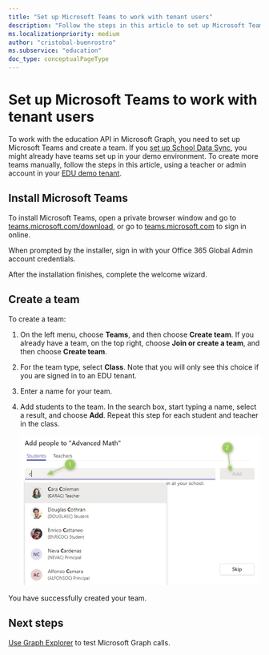 ```yaml
---
title: "Set up Microsoft Teams to work with tenant users"
description: "Follow the steps in this article to set up Microsoft Teams to work with the education API in Microsoft Graph."
ms.localizationpriority: medium
author: "cristobal-buenrostro"
ms.subservice: "education"
doc_type: conceptualPageType
---
```


# Set up Microsoft Teams to work with tenant users

To work with the education API in Microsoft Graph, you need to set up Microsoft Teams and create a team. If you [set up School Data Sync](/graph/msgraph-onboarding-sds), you might already have teams set up in your demo environment. To create more teams manually, follow the steps in this article, using a teacher or admin account in your [EDU demo tenant](/graph/msgraph-onboarding-edutenant).

## Install Microsoft Teams

To install Microsoft Teams, open a private browser window and go to [teams.microsoft.com/download](https://teams.microsoft.com/download), or go to [teams.microsoft.com](https://teams.microsoft.com) to sign in online.

When prompted by the installer, sign in with your Office 365 Global Admin account credentials.

After the installation finishes, complete the welcome wizard.

## Create a team

To create a team:

1. On the left menu, choose **Teams**, and then choose **Create team**. If you already have a team, on the top right, choose **Join or create a team**, and then choose **Create team**.

2. For the team type, select **Class**. Note that you will only see this choice if you are signed in to an EDU tenant.

3. Enter a name for your team.

4. Add students to the team. In the search box, start typing a name, select a result, and choose **Add**. Repeat this step for each student and teacher in the class.

   ![Screenshot of the add people box with a name selected](./images/msgraph-onboarding/teams6-people.png)

You have successfully created your team.

## Next steps

[Use Graph Explorer](/graph/msgraph-onboarding-graphexplorer) to test Microsoft Graph calls.

